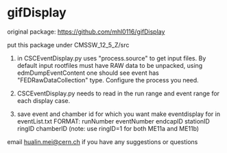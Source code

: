 # gifDisplay

original package:
https://github.com/mhl0116/gifDisplay


put this package under CMSSW_12_5_Z/src


 1. in CSCEventDisplay.py uses "process.source" to get input files.
  By default input rootfiles must have RAW data to be unpacked, using edmDumpEventContent one should 
  see event has "FEDRawDataCollection" type. Configure the process you need.
 
 1. CSCEventDisplay.py needs to read in the run range and event range for each display case.
 
 1. save event and chamber id for which you want make eventdisplay for in eventList.txt 
   FORMAT: runNumber eventNumber endcapID stationID ringID chamberID (note: use ringID=1 for both ME11a and ME11b)


email hualin.mei@cern.ch if you have any suggestions or questions
